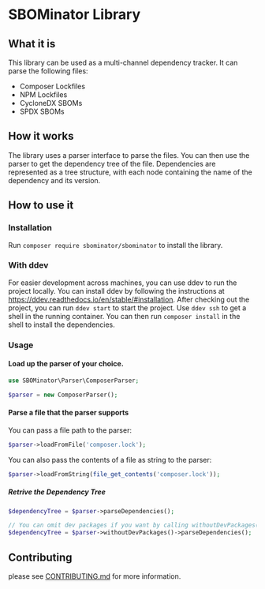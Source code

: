 # SBOMinator Library

## What it is

This library can be used as a multi-channel dependency tracker.
It can parse the following files:

- Composer Lockfiles
- NPM Lockfiles
- CycloneDX SBOMs
- SPDX SBOMs

## How it works

The library uses a parser interface to parse the files.
You can then use the parser to get the dependency tree of the file.
Dependencies are represented as a tree structure, with each node containing the name of the dependency and its version.

## How to use it

### Installation

Run `composer require sbominator/sbominator` to install the library.

### With ddev

For easier development across machines, you can use ddev to run the project locally. You can install ddev by following the instructions at https://ddev.readthedocs.io/en/stable/#installation.
After checking out the project, you can run `ddev start` to start the project. Use `ddev ssh` to get a shell in the running container. You can then run `composer install` in the shell to install the dependencies.

### Usage

#### Load up the parser of your choice.

```php
use SBOMinator\Parser\ComposerParser;

$parser = new ComposerParser();
```

#### Parse a file that the parser supports

You can pass a file path to the parser:

```php
$parser->loadFromFile('composer.lock');
```

You can also pass the contents of a file as string to the parser:

```php
$parser->loadFromString(file_get_contents('composer.lock'));
```

##### Retrive the Dependency Tree

```php
$dependencyTree = $parser->parseDependencies();

// You can omit dev packages if you want by calling withoutDevPackages() on the parser.
$dependencyTree = $parser->withoutDevPackages()->parseDependencies();
```

## Contributing

please see [CONTRIBUTING.md](CONTRIBUTING.md) for more information.

